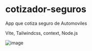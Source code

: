 # cotizador-seguros
App que cotiza seguro de Automoviles


Vite, Tailwindcss, context, Node.js

![image](https://user-images.githubusercontent.com/81790682/183253738-6ab0bf03-9d99-4c31-8ff0-56f5fc97e802.png)


